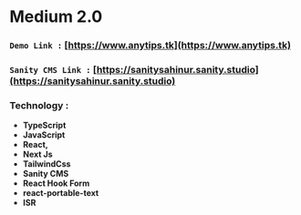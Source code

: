 # **Medium 2.0**


### `Demo Link :` [https://www.anytips.tk](https://www.anytips.tk)

### `Sanity CMS Link :` [https://sanitysahinur.sanity.studio](https://sanitysahinur.sanity.studio)


### Technology : 
- **TypeScript**
- **JavaScript**
- **React,**
- **Next Js**
- **TailwindCss**
- **Sanity CMS**
- **React Hook Form**
- **react-portable-text**
- **ISR**






